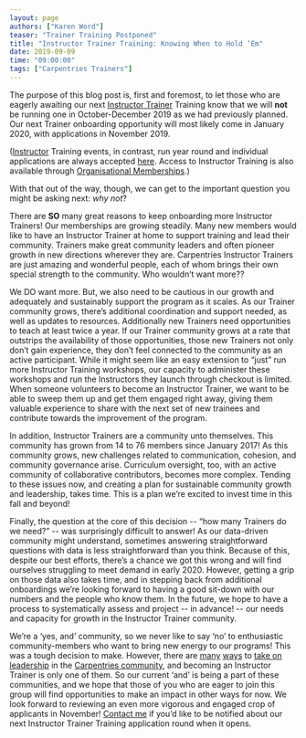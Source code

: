 ```yaml
---
layout: page
authors: ["Karen Word"]
teaser: "Trainer Training Postponed"
title: "Instructor Trainer Training: Knowing When to Hold ‘Em"
date: 2019-09-09
time: "09:00:00"
tags: ["Carpentries Trainers"]
---
```


The purpose of this blog post is, first and foremost, to let those who are eagerly awaiting our next [Instructor Trainer](https://carpentries.org/trainers/) Training know that we will **not** be running one in October-December 2019 as we had previously planned. Our next Trainer onboarding opportunity will most likely come in January 2020, with applications in November 2019.

([Instructor](https://carpentries.org/instructors/) Training events, in contrast, run year round and individual applications are always accepted [here](https://amy.carpentries.org/forms/request_training/). Access to Instructor Training is also available through [Organisational Memberships](https://carpentries.org/membership/).)

With that out of the way, though, we can get to the important question you might be asking next: *why not*? 

There are **SO** many great reasons to keep onboarding more Instructor Trainers! Our memberships are growing steadily. Many new members would like to have an Instructor Trainer at home to support training and lead their community. Trainers make great community leaders and often pioneer growth in new directions wherever they are. Carpentries Instructor Trainers are just amazing and wonderful people, each of whom brings their own special strength to the community. Who wouldn’t want more??

We DO want more. But, we also need to be cautious in our growth and adequately and sustainably support the program as it scales. As our Trainer community grows, there’s additional coordination and support needed, as well as updates to resources. Additionally new Trainers need opportunities to teach at least twice a year. If our Trainer community grows at a rate that outstrips the availability of those opportunities, those new Trainers not only don’t gain experience, they don’t feel connected to the community as an active participant. While it might seem like an easy extension to “just” run more Instructor Training workshops, our capacity to administer these workshops and run the Instructors they launch through checkout is limited. When someone volunteers to become an Instructor Trainer, we want to be able to sweep them up and get them engaged right away, giving them valuable experience to share with the next set of new trainees and contribute towards the improvement of the program.

In addition, Instructor Trainers are a community unto themselves. This community has grown from 14 to 76 members since January 2017! As this community grows, new challenges related to communication, cohesion, and community governance arise. Curriculum oversight, too, with an active community of collaborative contributors, becomes more complex. Tending to these issues now, and creating a plan for sustainable community growth and leadership, takes time. This is a plan we’re excited to invest time in this fall and beyond!

Finally, the question at the core of this decision -- “how many Trainers do we need?” -- was surprisingly difficult to answer! As our data-driven community might understand, sometimes answering straightforward questions with data is less straightforward than you think. Because of this, despite our best efforts, there’s a chance we got this wrong and will find ourselves struggling to meet demand in early 2020. However, getting a grip on those data also takes time, and in stepping back from additional onboardings we’re looking forward to having a good sit-down with our numbers and the people who know them. In the future, we hope to have a process to systematically assess and project -- in advance! -- our needs and capacity for growth in the Instructor Trainer community.

We’re a ‘yes, and’ community, so we never like to say ‘no’ to enthusiastic community-members who want to bring new energy to our programs! This was a tough decision to make. However, there are [many](https://carpentries.org/community/#instructor-development) [ways](https://carpentries.org/community/#maintainers) to [take on leadership](https://carpentries.org/community/#champions) in the [Carpentries community](https://carpentries.org/community/#code-of-conduct-committee), and becoming an Instructor Trainer is only one of them. So our current ‘and’ is being a part of these communities, and we hope that those of you who are eager to join this group will find opportunities to make an impact in other ways for now. We look forward to reviewing an even more vigorous and engaged crop of applicants in November! [Contact me](mailto:krword@carpentries.org) if you’d like to be notified about our next Instructor Trainer Training application round when it opens.
